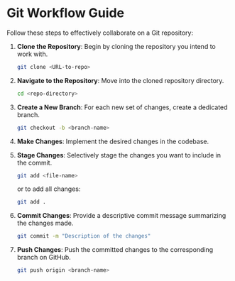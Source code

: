 # Git Workflow Guide

Follow these steps to effectively collaborate on a Git repository:

1. **Clone the Repository**: Begin by cloning the repository you intend to work with.
    ```bash
    git clone <URL-to-repo>
    ```

2. **Navigate to the Repository**: Move into the cloned repository directory.
    ```bash
    cd <repo-directory>
    ```

3. **Create a New Branch**: For each new set of changes, create a dedicated branch.
    ```bash
    git checkout -b <branch-name>
    ```

4. **Make Changes**: Implement the desired changes in the codebase.

5. **Stage Changes**: Selectively stage the changes you want to include in the commit.
    ```bash
    git add <file-name>
    ```
    or to add all changes:
    ```bash
    git add .
    ```

6. **Commit Changes**: Provide a descriptive commit message summarizing the changes made.
    ```bash
    git commit -m "Description of the changes"
    ```

7. **Push Changes**: Push the committed changes to the corresponding branch on GitHub.
    ```bash
    git push origin <branch-name>
    ```
